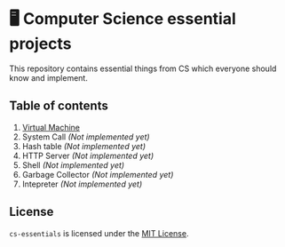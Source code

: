 # :desktop_computer: Computer Science essential projects
This repository contains essential things from CS which everyone should know and implement.

## Table of contents 
1. [Virtual Machine](/virtual-machine)
1. System Call *(Not implemented yet)*
1. Hash table *(Not implemented yet)*
1. HTTP Server *(Not implemented yet)*
1. Shell *(Not implemented yet)*
1. Garbage Collector *(Not implemented yet)*
1. Intepreter *(Not implemented yet)*

## License
`cs-essentials` is licensed under the [MIT License](/LICENSE).
